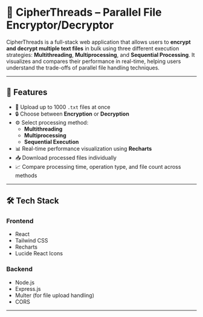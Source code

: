 # 🔐 CipherThreads – Parallel File Encryptor/Decryptor

CipherThreads is a full-stack web application that allows users to **encrypt and decrypt multiple text files** in bulk using three different execution strategies: **Multithreading**, **Multiprocessing**, and **Sequential Processing**. It visualizes and compares their performance in real-time, helping users understand the trade-offs of parallel file handling techniques.

---

## 🚀 Features

- 📁 Upload up to 1000 `.txt` files at once
- 🔒 Choose between **Encryption** or **Decryption**
- ⚙️ Select processing method:
  - **Multithreading**
  - **Multiprocessing**
  - **Sequential Execution**
- 📊 Real-time performance visualization using **Recharts**
- 📥 Download processed files individually
- 📈 Compare processing time, operation type, and file count across methods

---

## 🛠️ Tech Stack

### Frontend
- React
- Tailwind CSS
- Recharts
- Lucide React Icons

### Backend
- Node.js
- Express.js
- Multer (for file upload handling)
- CORS

---
